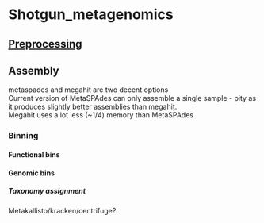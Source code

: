 # Shotgun_metagenomics

## [Preprocessing](../master/Preprocessing/README.md)

## Assembly
metaspades and megahit are two decent options  
Current version of MetaSPAdes can only assemble a single sample - pity as it produces slightly better assemblies than megahit.  
Megahit uses a lot less (~1/4) memory than MetaSPAdes

### Binning

#### Functional bins

#### Genomic bins

##### Taxonomy assignment
Metakallisto/kracken/centrifuge?
